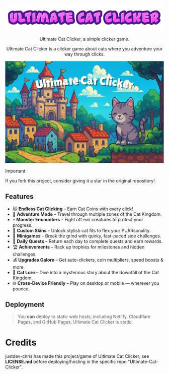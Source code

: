 <div align="center">
    <img src="https://raw.githubusercontent.com/justdev-chris/justdev-chris.github.io/refs/heads/main/flamingtext_com-38981848-removebg-preview.png">
    <p>Ultimate Cat Clicker, a simple clicker game.<p>
    <p>Ultimate Cat Clicker is a clicker game about cats where you adventure your way through clicks.</p>
</div>

<div align="center">
<img src="https://raw.githubusercontent.com/justdev-chris/justdev-chris.github.io/refs/heads/main/uccbgload.png">
</div>

> [!IMPORTANT]
> If you fork this project, consider giving it a star in the original repository!

## Features

- 🐱 **Endless Cat Clicking** – Earn Cat Coins with every click!
- 🏰 **Adventure Mode** – Travel through multiple zones of the Cat Kingdom.
- 💀 **Monster Encounters** – Fight off evil creatures to protect your progress.
- 🎨 **Custom Skins** – Unlock stylish cat fits to flex your PURRsonality.
- 🎯 **Minigames** – Break the grind with quirky, fast-paced side challenges.
- 📆 **Daily Quests** – Return each day to complete quests and earn rewards.
- 🏆 **Achievements** – Rack up trophies for milestones and hidden challenges.
- 💰 **Upgrades Galore** – Get auto-clickers, coin multipliers, speed boosts & more.
- 🧵 **Cat Lore** – Dive into a mysterious story about the downfall of the Cat Kingdom.
- 🌐 **Cross-Device Friendly** – Play on desktop or mobile — wherever you pounce.

## Deployment
> You **can** deploy to static web hosts, including Netlify, Cloudflare Pages, and GitHub Pages.
> Ultimate Cat Clicker is static.

# Credits

justdev-chris has made this project/game of Ultimate Cat Clicker, see **LICENSE.md** before deploying/hosting in the specific repo "Ultimate-Cat-Clicker".
